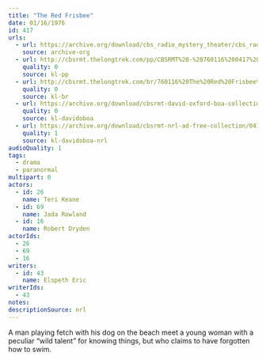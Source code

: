 ```yaml
---
title: "The Red Frisbee"
date: 01/16/1976
id: 417
urls: 
  - url: https://archive.org/download/cbs_radio_mystery_theater/cbs_radio_mystery_theater-0401-0450.zip/cbs_radio_mystery_theater-0401-0450%2Fcbsrmt_0417_the_red_frisbee.mp3
    source: archive-org
  - url: http://cbsrmt.thelongtrek.com/pp/CBSRMT%20-%20760116%200417%20The%20Red%20Frisbee_pp.mp3
    quality: 0
    source: kl-pp
  - url: http://cbsrmt.thelongtrek.com/br/760116%20The%20Red%20Frisbee%20-%20WOR.mp3
    quality: 0
    source: kl-br
  - url: https://archive.org/download/cbsrmt-david-oxford-boa-collection/CBSRMT-760116-0417-The-Red-Frisbee-(128-44)_KIXI-{BoA}.mp3
    quality: 0
    source: kl-davidoboa
  - url: https://archive.org/download/cbsrmt-nrl-ad-free-collection/0417%20CBSRMT-760116-0417-The-Red-Frisbee-(128-44)_KIXI-%7BBoA%7D%20(no%20ads).mp3
    quality: 1
    source: kl-davidoboa-nrl
audioQuality: 1
tags: 
  - drama
  - paranormal
multipart: 0
actors:  
  - id: 26
    name: Teri Keane  
  - id: 69
    name: Jada Rowland  
  - id: 16
    name: Robert Dryden
actorIds:  
  - 26  
  - 69  
  - 16
writers:  
  - id: 43
    name: Elspeth Eric
writerIds:  
  - 43
notes: 
descriptionSource: nrl
---
```

A man playing fetch with his dog on the beach meet a young woman with a peculiar “wild talent” for knowing things, but who claims to have forgotten how to swim.